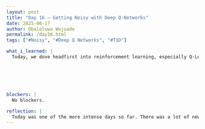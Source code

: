 ```yaml
---
layout: post
title: "Day 16 – Getting Noisy with Deep Q-Networks"
date: 2025-06-17
author: Obaloluwa Wojuade
permalink: /day16.html
tags: ["#Noisy", "#Deep Q Networks", "#T1D"]

what_i_learned: |
  Today, we dove headfirst into reinforcement learning, especially Q-Learning and Deep Q-Networks (DQN). I did a lot of reading on how Q-networks work in theory, but applying that knowledge through coding, especially with Noisy DQN ,was a whole new challenge. Even though it was tough, I started to grasp how noise can be used for better exploration in RL, and how this method might help improve decision-making in our comorbidity model.






blockers: |
  No blockers.

reflection: |
  Today was one of the more intense days so far. There was a lot of new information to process, and I struggled a bit with connecting all the dots while reading and coding at the same time. Still, I left the day with a stronger, more holistic view of how Noisy DQN fits into our project goals. With more practice and review, I know it’ll click even more.
---
```




